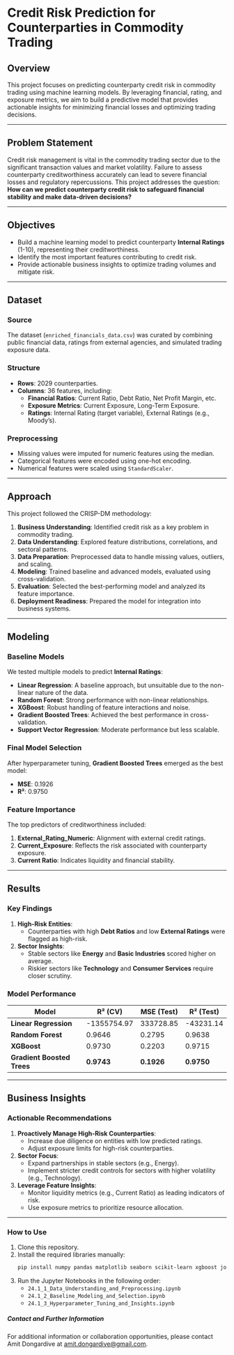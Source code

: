 # Credit Risk Prediction for Counterparties in Commodity Trading

## Overview
This project focuses on predicting counterparty credit risk in commodity trading using machine learning models. By leveraging financial, rating, and exposure metrics, we aim to build a predictive model that provides actionable insights for minimizing financial losses and optimizing trading decisions.

---

## Problem Statement
Credit risk management is vital in the commodity trading sector due to the significant transaction values and market volatility. Failure to assess counterparty creditworthiness accurately can lead to severe financial losses and regulatory repercussions. This project addresses the question: **How can we predict counterparty credit risk to safeguard financial stability and make data-driven decisions?**

---

## Objectives
- Build a machine learning model to predict counterparty **Internal Ratings** (1-10), representing their creditworthiness.
- Identify the most important features contributing to credit risk.
- Provide actionable business insights to optimize trading volumes and mitigate risk.

---

## Dataset
### Source
The dataset (`enriched_financials_data.csv`) was curated by combining public financial data, ratings from external agencies, and simulated trading exposure data.

### Structure
- **Rows**: 2029 counterparties.
- **Columns**: 36 features, including:
  - **Financial Ratios**: Current Ratio, Debt Ratio, Net Profit Margin, etc.
  - **Exposure Metrics**: Current Exposure, Long-Term Exposure.
  - **Ratings**: Internal Rating (target variable), External Ratings (e.g., Moody’s).

### Preprocessing
- Missing values were imputed for numeric features using the median.
- Categorical features were encoded using one-hot encoding.
- Numerical features were scaled using `StandardScaler`.

---

## Approach
This project followed the CRISP-DM methodology:
1. **Business Understanding**: Identified credit risk as a key problem in commodity trading.
2. **Data Understanding**: Explored feature distributions, correlations, and sectoral patterns.
3. **Data Preparation**: Preprocessed data to handle missing values, outliers, and scaling.
4. **Modeling**: Trained baseline and advanced models, evaluated using cross-validation.
5. **Evaluation**: Selected the best-performing model and analyzed its feature importance.
6. **Deployment Readiness**: Prepared the model for integration into business systems.

---

## Modeling
### Baseline Models
We tested multiple models to predict **Internal Ratings**:
- **Linear Regression**: A baseline approach, but unsuitable due to the non-linear nature of the data.
- **Random Forest**: Strong performance with non-linear relationships.
- **XGBoost**: Robust handling of feature interactions and noise.
- **Gradient Boosted Trees**: Achieved the best performance in cross-validation.
- **Support Vector Regression**: Moderate performance but less scalable.

### Final Model Selection
After hyperparameter tuning, **Gradient Boosted Trees** emerged as the best model:
- **MSE**: 0.1926
- **R²**: 0.9750

### Feature Importance
The top predictors of creditworthiness included:
1. **External_Rating_Numeric**: Alignment with external credit ratings.
2. **Current_Exposure**: Reflects the risk associated with counterparty exposure.
3. **Current Ratio**: Indicates liquidity and financial stability.

---

## Results
### Key Findings
1. **High-Risk Entities**:
   - Counterparties with high **Debt Ratios** and low **External Ratings** were flagged as high-risk.
2. **Sector Insights**:
   - Stable sectors like **Energy** and **Basic Industries** scored higher on average.
   - Riskier sectors like **Technology** and **Consumer Services** require closer scrutiny.

### Model Performance
| **Model**                 | **R² (CV)** | **MSE (Test)** | **R² (Test)** |
|---------------------------|-------------|----------------|---------------|
| **Linear Regression**     | -1355754.97 | 333728.85      | -43231.14     |
| **Random Forest**         | 0.9646      | 0.2795         | 0.9638        |
| **XGBoost**               | 0.9730      | 0.2203         | 0.9715        |
| **Gradient Boosted Trees**| **0.9743**  | **0.1926**     | **0.9750**    |

---

## Business Insights
### Actionable Recommendations
1. **Proactively Manage High-Risk Counterparties**:
   - Increase due diligence on entities with low predicted ratings.
   - Adjust exposure limits for high-risk counterparties.
2. **Sector Focus**:
   - Expand partnerships in stable sectors (e.g., Energy).
   - Implement stricter credit controls for sectors with higher volatility (e.g., Technology).
3. **Leverage Feature Insights**:
   - Monitor liquidity metrics (e.g., Current Ratio) as leading indicators of risk.
   - Use exposure metrics to prioritize resource allocation.

---

### How to Use
1. Clone this repository.
2. Install the required libraries manually:
   ```bash
   pip install numpy pandas matplotlib seaborn scikit-learn xgboost joblib
3. Run the Jupyter Notebooks in the following order:
   - `24.1_1_Data_Understanding_and_Preprocessing.ipynb`
   - `24.1_2_Baseline_Modeling_and_Selection.ipynb`
   - `24.1_3_Hyperparameter_Tuning_and_Insights.ipynb`


##### **Contact and Further Information**

For additional information or collaboration opportunities, please contact Amit Dongardive at amit.dongardive@gmail.com.
